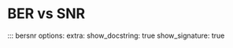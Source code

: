 # BER vs SNR

::: bersnr
    options:
        extra:
            show_docstring: true
            show_signature: true